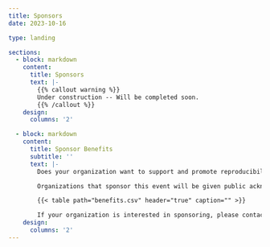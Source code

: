 ```yaml
---
title: Sponsors
date: 2023-10-16

type: landing

sections:
  - block: markdown
    content:
      title: Sponsors
      text: |-
        {{% callout warning %}}
        Under construction -- Will be completed soon.
        {{% /callout %}}
    design:
      columns: '2'

  - block: markdown
    content:
      title: Sponsor Benefits
      subtitle: ''
      text: |-
        Does your organization want to support and promote reproducibility and open science in academia? Do you want to foster collaboration between industry, academia and open source communities? Why not be a sponsor for the 2024 ACM Conference on Reproducibility and Replicability (ACM REP '24)?  

        Organizations that sponsor this event will be given public acknowledgement on the conference website and agenda, and get free passes for in-person participation.

        {{< table path="benefits.csv" header="true" caption="" >}}

        If your organization is interested in sponsoring, please contact [TBD](mailto:group@example.com). 
    design:
      columns: '2'
---
```

